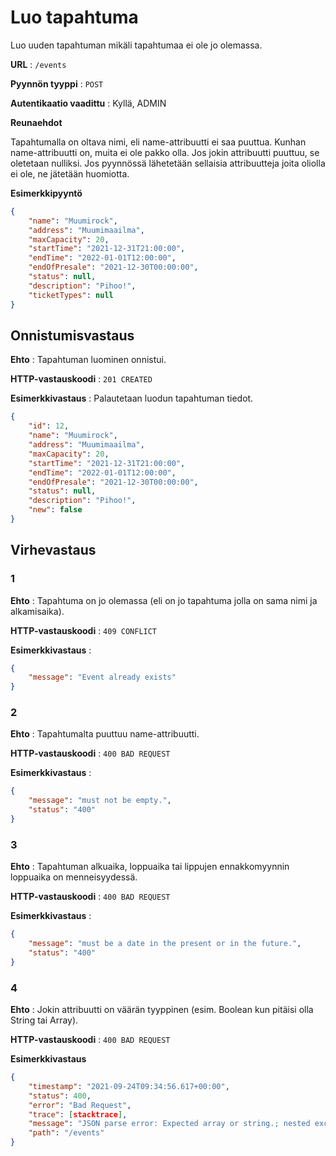 # Luo tapahtuma

Luo uuden tapahtuman mikäli tapahtumaa ei ole jo olemassa.

**URL** : `/events`

**Pyynnön tyyppi** : `POST`

**Autentikaatio vaadittu** : Kyllä, ADMIN

**Reunaehdot**

Tapahtumalla on oltava nimi, eli name-attribuutti ei saa puuttua. Kunhan name-attribuutti on, muita ei ole pakko olla. Jos jokin attribuutti puuttuu, se oletetaan nulliksi. Jos pyynnössä lähetetään sellaisia attribuutteja joita oliolla ei ole, ne jätetään huomiotta. 

**Esimerkkipyyntö** 

```json
{
    "name": "Muumirock",
    "address": "Muumimaailma",
    "maxCapacity": 20,
    "startTime": "2021-12-31T21:00:00",
    "endTime": "2022-01-01T12:00:00",
    "endOfPresale": "2021-12-30T00:00:00",
    "status": null,
    "description": "Pihoo!",
    "ticketTypes": null
}
```

## Onnistumisvastaus

**Ehto** : Tapahtuman luominen onnistui.

**HTTP-vastauskoodi** : `201 CREATED`

**Esimerkkivastaus** : Palautetaan luodun tapahtuman tiedot.

```json
{
    "id": 12,
    "name": "Muumirock",
    "address": "Muumimaailma",
    "maxCapacity": 20,
    "startTime": "2021-12-31T21:00:00",
    "endTime": "2022-01-01T12:00:00",
    "endOfPresale": "2021-12-30T00:00:00",
    "status": null,
    "description": "Pihoo!",
    "new": false
}
```

## Virhevastaus

### 1

**Ehto** : Tapahtuma on jo olemassa (eli on jo tapahtuma jolla on sama nimi ja alkamisaika).

**HTTP-vastauskoodi** : `409 CONFLICT`

**Esimerkkivastaus** :  
```json
{
    "message": "Event already exists"
}
```

### 2

**Ehto** : Tapahtumalta puuttuu name-attribuutti.

**HTTP-vastauskoodi** : `400 BAD REQUEST`

**Esimerkkivastaus** : 
```json
{
    "message": "must not be empty.",
    "status": "400"
}
```

### 3

**Ehto** : Tapahtuman alkuaika, loppuaika tai lippujen ennakkomyynnin loppuaika on menneisyydessä.

**HTTP-vastauskoodi** : `400 BAD REQUEST`

**Esimerkkivastaus** :
```json
{
    "message": "must be a date in the present or in the future.",
    "status": "400"
}
```

### 4

**Ehto** : Jokin attribuutti on väärän tyyppinen (esim. Boolean kun pitäisi olla String tai Array).

**HTTP-vastauskoodi** : `400 BAD REQUEST`

**Esimerkkivastaus**

```json
{
    "timestamp": "2021-09-24T09:34:56.617+00:00",
    "status": 400,
    "error": "Bad Request",
    "trace": [stacktrace],    
    "message": "JSON parse error: Expected array or string.; nested exception is com.fasterxml.jackson.databind.exc.MismatchedInputException: Expected array or string.\n at [Source: (PushbackInputStream); line: 7, column: 21] (through reference chain: fi.paikalla.ticketguru.Entities.Event[\"endOfPresale\"])",
    "path": "/events"
}
```
